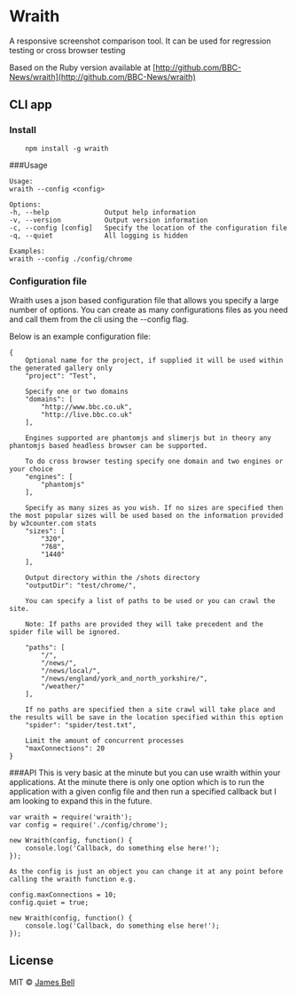 # Wraith
A responsive screenshot comparison tool. It can be used for regression testing or cross browser testing

Based on the Ruby version available at [http://github.com/BBC-News/wraith](http://github.com/BBC-News/wraith)

## CLI app

### Install

```
	npm install -g wraith
```

###Usage

	Usage:
	wraith --config <config>

	Options:
	-h, --help				Output help information
	-v, --version			Output version information
	-c, --config [config]	Specify the location of the configuration file
	-q, --quiet				All logging is hidden

	Examples:
	wraith --config ./config/chrome

### Configuration file

Wraith uses a json based configuration file that allows you specify a large number of options. You can create as many configurations files as you need and call them from the cli using the --config flag.

Below is an example configuration file:

	{
		Optional name for the project, if supplied it will be used within the generated gallery only
		"project": "Test",

		Specify one or two domains
		"domains": [
			"http://www.bbc.co.uk",
			"http://live.bbc.co.uk"
		],

		Engines supported are phantomjs and slimerjs but in theory any phantomjs based headless browser can be supported.

		To do cross browser testing specify one domain and two engines or your choice
		"engines": [
			"phantomjs"
		],

		Specify as many sizes as you wish. If no sizes are specified then the most popular sizes will be used based on the information provided by w3counter.com stats
		"sizes": [
			"320",
			"768",
			"1440"
		],

		Output directory within the /shots directory
		"outputDir": "test/chrome/",

		You can specify a list of paths to be used or you can crawl the site.

		Note: If paths are provided they will take precedent and the spider file will be ignored.

		"paths": [
			"/",
			"/news/",
			"/news/local/",
			"/news/england/york_and_north_yorkshire/",
			"/weather/"
		],

		If no paths are specified then a site crawl will take place and the results will be save in the location specified within this option
		"spider": "spider/test.txt",

		Limit the amount of concurrent processes
		"maxConnections": 20
	}

###API
This is very basic at the minute but you can use wraith within your applications. At the minute there is only one option which is to run the application with a given config file and then run a specified callback but I am looking to expand this in the future.

	var wraith = require('wraith');
	var config = require('./config/chrome');

	new Wraith(config, function() {
		console.log('Callback, do something else here!');
	});

	As the config is just an object you can change it at any point before calling the wraith function e.g.

	config.maxConnections = 10;
	config.quiet = true;

	new Wraith(config, function() {
		console.log('Callback, do something else here!');
	});

## License

MIT © [James Bell](http://james-bell.co.uk)
